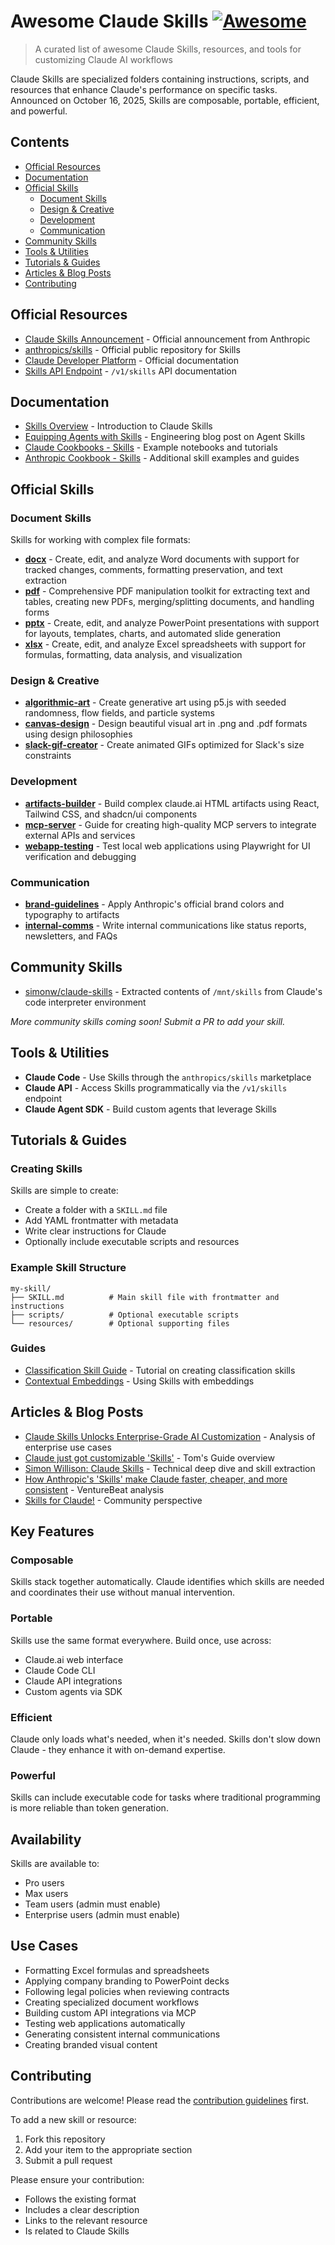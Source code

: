 # Awesome Claude Skills [![Awesome](https://awesome.re/badge.svg)](https://awesome.re)

> A curated list of awesome Claude Skills, resources, and tools for customizing Claude AI workflows

Claude Skills are specialized folders containing instructions, scripts, and resources that enhance Claude's performance on specific tasks. Announced on October 16, 2025, Skills are composable, portable, efficient, and powerful.

## Contents

- [Official Resources](#official-resources)
- [Documentation](#documentation)
- [Official Skills](#official-skills)
  - [Document Skills](#document-skills)
  - [Design & Creative](#design--creative)
  - [Development](#development)
  - [Communication](#communication)
- [Community Skills](#community-skills)
- [Tools & Utilities](#tools--utilities)
- [Tutorials & Guides](#tutorials--guides)
- [Articles & Blog Posts](#articles--blog-posts)
- [Contributing](#contributing)

## Official Resources

- [Claude Skills Announcement](https://www.anthropic.com/news/skills) - Official announcement from Anthropic
- [anthropics/skills](https://github.com/anthropics/skills) - Official public repository for Skills
- [Claude Developer Platform](https://docs.claude.com/) - Official documentation
- [Skills API Endpoint](https://docs.claude.com/en/api/skills) - `/v1/skills` API documentation

## Documentation

- [Skills Overview](https://www.anthropic.com/news/skills) - Introduction to Claude Skills
- [Equipping Agents with Skills](https://www.anthropic.com/engineering/equipping-agents-for-the-real-world-with-agent-skills) - Engineering blog post on Agent Skills
- [Claude Cookbooks - Skills](https://github.com/anthropics/claude-cookbooks/tree/main/skills) - Example notebooks and tutorials
- [Anthropic Cookbook - Skills](https://github.com/anthropics/anthropic-cookbook/tree/main/skills) - Additional skill examples and guides

## Official Skills

### Document Skills

Skills for working with complex file formats:

- **[docx](https://github.com/anthropics/skills/tree/main/document-skills/docx)** - Create, edit, and analyze Word documents with support for tracked changes, comments, formatting preservation, and text extraction
- **[pdf](https://github.com/anthropics/skills/tree/main/document-skills/pdf)** - Comprehensive PDF manipulation toolkit for extracting text and tables, creating new PDFs, merging/splitting documents, and handling forms
- **[pptx](https://github.com/anthropics/skills/tree/main/document-skills/pptx)** - Create, edit, and analyze PowerPoint presentations with support for layouts, templates, charts, and automated slide generation
- **[xlsx](https://github.com/anthropics/skills/tree/main/document-skills/xlsx)** - Create, edit, and analyze Excel spreadsheets with support for formulas, formatting, data analysis, and visualization

### Design & Creative

- **[algorithmic-art](https://github.com/anthropics/skills/tree/main/algorithmic-art)** - Create generative art using p5.js with seeded randomness, flow fields, and particle systems
- **[canvas-design](https://github.com/anthropics/skills/tree/main/canvas-design)** - Design beautiful visual art in .png and .pdf formats using design philosophies
- **[slack-gif-creator](https://github.com/anthropics/skills/tree/main/slack-gif-creator)** - Create animated GIFs optimized for Slack's size constraints

### Development

- **[artifacts-builder](https://github.com/anthropics/skills/tree/main/artifacts-builder)** - Build complex claude.ai HTML artifacts using React, Tailwind CSS, and shadcn/ui components
- **[mcp-server](https://github.com/anthropics/skills/tree/main/mcp-server)** - Guide for creating high-quality MCP servers to integrate external APIs and services
- **[webapp-testing](https://github.com/anthropics/skills/tree/main/webapp-testing)** - Test local web applications using Playwright for UI verification and debugging

### Communication

- **[brand-guidelines](https://github.com/anthropics/skills/tree/main/brand-guidelines)** - Apply Anthropic's official brand colors and typography to artifacts
- **[internal-comms](https://github.com/anthropics/skills/tree/main/internal-comms)** - Write internal communications like status reports, newsletters, and FAQs

## Community Skills

- [simonw/claude-skills](https://github.com/simonw/claude-skills) - Extracted contents of `/mnt/skills` from Claude's code interpreter environment

_More community skills coming soon! Submit a PR to add your skill._

## Tools & Utilities

- **Claude Code** - Use Skills through the `anthropics/skills` marketplace
- **Claude API** - Access Skills programmatically via the `/v1/skills` endpoint
- **Claude Agent SDK** - Build custom agents that leverage Skills

## Tutorials & Guides

### Creating Skills

Skills are simple to create:

- Create a folder with a `SKILL.md` file
- Add YAML frontmatter with metadata
- Write clear instructions for Claude
- Optionally include executable scripts and resources

### Example Skill Structure

```
my-skill/
├── SKILL.md          # Main skill file with frontmatter and instructions
├── scripts/          # Optional executable scripts
└── resources/        # Optional supporting files
```

### Guides

- [Classification Skill Guide](https://github.com/anthropics/anthropic-cookbook/blob/main/skills/classification/guide.ipynb) - Tutorial on creating classification skills
- [Contextual Embeddings](https://github.com/anthropics/anthropic-cookbook/tree/main/skills/contextual-embeddings) - Using Skills with embeddings

## Articles & Blog Posts

- [Claude Skills Unlocks Enterprise-Grade AI Customization](https://www.startuphub.ai/ai-news/ai-video/2025/claude-skills-unlocks-enterprise-grade-ai-customization/) - Analysis of enterprise use cases
- [Claude just got customizable 'Skills'](https://www.tomsguide.com/ai/claude-just-got-customizable-skills-heres-how-they-could-supercharge-your-workflow) - Tom's Guide overview
- [Simon Willison: Claude Skills](https://simonwillison.net/2025/Oct/10/claude-skills/) - Technical deep dive and skill extraction
- [How Anthropic's 'Skills' make Claude faster, cheaper, and more consistent](https://venturebeat.com/ai/how-anthropics-skills-make-claude-faster-cheaper-and-more-consistent-for) - VentureBeat analysis
- [Skills for Claude!](https://blog.fsck.com/2025/10/16/skills-for-claude/) - Community perspective

## Key Features

### Composable

Skills stack together automatically. Claude identifies which skills are needed and coordinates their use without manual intervention.

### Portable

Skills use the same format everywhere. Build once, use across:

- Claude.ai web interface
- Claude Code CLI
- Claude API integrations
- Custom agents via SDK

### Efficient

Claude only loads what's needed, when it's needed. Skills don't slow down Claude - they enhance it with on-demand expertise.

### Powerful

Skills can include executable code for tasks where traditional programming is more reliable than token generation.

## Availability

Skills are available to:

- Pro users
- Max users
- Team users (admin must enable)
- Enterprise users (admin must enable)

## Use Cases

- Formatting Excel formulas and spreadsheets
- Applying company branding to PowerPoint decks
- Following legal policies when reviewing contracts
- Creating specialized document workflows
- Building custom API integrations via MCP
- Testing web applications automatically
- Generating consistent internal communications
- Creating branded visual content

## Contributing

Contributions are welcome! Please read the [contribution guidelines](CONTRIBUTING.md) first.

To add a new skill or resource:

1. Fork this repository
2. Add your item to the appropriate section
3. Submit a pull request

Please ensure your contribution:

- Follows the existing format
- Includes a clear description
- Links to the relevant resource
- Is related to Claude Skills
